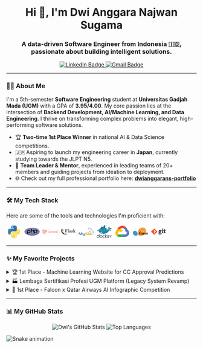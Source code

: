 <div id="header" align="center">
  <h1 align="center">Hi 👋, I'm Dwi Anggara Najwan Sugama</h1>
  <h3 align="center">A data-driven Software Engineer from Indonesia 🇮🇩, passionate about building intelligent solutions.</h3>
</div>

<div id="badges" align="center">
  <a href="https://www.linkedin.com/in/dwianggarans/">
    <img src="https://img.shields.io/badge/LinkedIn-blue?style=for-the-badge&logo=linkedin&logoColor=white" alt="LinkedIn Badge"/>
  </a>
  <a href="mailto:dwianggarans@gmail.com">
    <img src="https://img.shields.io/badge/Gmail-red?style=for-the-badge&logo=gmail&logoColor=white" alt="Gmail Badge"/>
  </a>
</div>

---

### 👨‍💻 About Me

 I'm a 5th-semester **Software Engineering** student at **Universitas Gadjah Mada (UGM)** with a GPA of **3.95/4.00**. My core passion lies at the intersection of **Backend Development, AI/Machine Learning, and Data Engineering**. I thrive on transforming complex problems into elegant, high-performing software solutions.

-  🏆 **Two-time 1st Place Winner** in national AI & Data Science competitions.
-  🇯🇵 Aspiring to launch my engineering career in **Japan**, currently studying towards the JLPT N5.
-  🚀 **Team Leader & Mentor**, experienced in leading teams of 20+ members and guiding projects from ideation to deployment.
- 🌐 Check out my full professional portfolio here: **[dwianggarans-portfolio](https://github.com/DwiAnggaraNS/dwianggarans-portofolio)**

---

### 🛠️ My Tech Stack

Here are some of the tools and technologies I'm proficient with:

<div>
  <img src="https://github.com/devicons/devicon/blob/master/icons/python/python-original.svg" title="Python" alt="Python" width="40" height="40"/>&nbsp;
  <img src="https://github.com/devicons/devicon/blob/master/icons/php/php-original.svg" title="PHP" alt="PHP" width="40" height="40"/>&nbsp;
  <img src="https://github.com/devicons/devicon/blob/master/icons/laravel/laravel-line-wordmark.svg" title="Laravel" alt="Laravel" width="40" height="40"/>&nbsp;
  <img src="https://github.com/devicons/devicon/blob/master/icons/flask/flask-original-wordmark.svg" title="Flask" alt="Flask" width="40" height="40"/>&nbsp;
  <img src="https://github.com/devicons/devicon/blob/master/icons/mysql/mysql-original-wordmark.svg" title="MySQL" alt="MySQL" width="40" height="40"/>&nbsp;
  <img src="https://github.com/devicons/devicon/blob/master/icons/docker/docker-original-wordmark.svg" title="Docker" alt="Docker" width="40" height="40"/>&nbsp;
  <img src="https://github.com/devicons/devicon/blob/master/icons/googlecloud/googlecloud-original.svg" title="Google Cloud" alt="GCP" width="40" height="40"/>&nbsp;
  <img src="https://github.com/devicons/devicon/blob/master/icons/scikitlearn/scikitlearn-original.svg" title="scikit-learn" alt="scikit-learn" width="40" height="40"/>&nbsp;
  <img src="https://github.com/devicons/devicon/blob/master/icons/git/git-original-wordmark.svg" title="Git" alt="Git" width="40" height="40"/>&nbsp;
</div>

---

### ✨ My Favorite Projects

<details>
  <summary>🏆 1st Place - Machine Learning Website for CC Approval Predictions</summary>
  -  What I Did: As Team Leader, I led my team to win a national data science competition.  We went beyond the requirements, developing a full-stack web app that integrates an Extra Trees Classifier model (AUC 0.89) for real-time predictions.
  -  Impact: Improved the model's predictive accuracy by 4.71% through advanced feature engineering.
  -  Tech: `Python`, `Flask`, `scikit-learn`, `Pandas`, `OnRender.
</details>

<details>
  <summary>🏭 Lembaga Sertifikasi Profesi UGM Platform (Legacy System Revamp)</summary>
  -  What I Did: As a Fullstack Developer, I refactored a critical, bug-ridden legacy system for UGM's professional certification body.
  -  Impact: Stabilized 6 core modules, developed 25+ REST APIs with Swagger documentation , and led bug resolution using an Agile/Kanban workflow.
  -  Tech: `PHP`, `Laravel`, `MySQL`, `Swagger`, `Git`.
</details>

<details>
  <summary>🥇 1st Place - Falcon x Qatar Airways AI Infographic Competition</summary>
  -  What I Did: My team and I won 1st place out of 57+ teams by analyzing customer review data for Qatar Airways.
  -  Impact: We designed the winning infographic, "Warning Signs in the Skies," using time-series forecasting and sentiment analysis to provide actionable business insights.
</details>

---

### 📊 My GitHub Stats

<div align="center">
  <img src="https://github-readme-stats.vercel.app/api?username=DwiAnggaraNS&show_icons=true&theme=dracula" alt="Dwi's GitHub Stats"/>
  <img src="https://github-readme-stats.vercel.app/api/top-langs/?username=DwiAnggaraNS&layout=compact&theme=dracula" alt="Top Languages"/>
</div>

![Snake animation](https://github.com/thepiyushmalhotra/thepiyushmalhotra/blob/output/github-contribution-grid-snake.svg)
